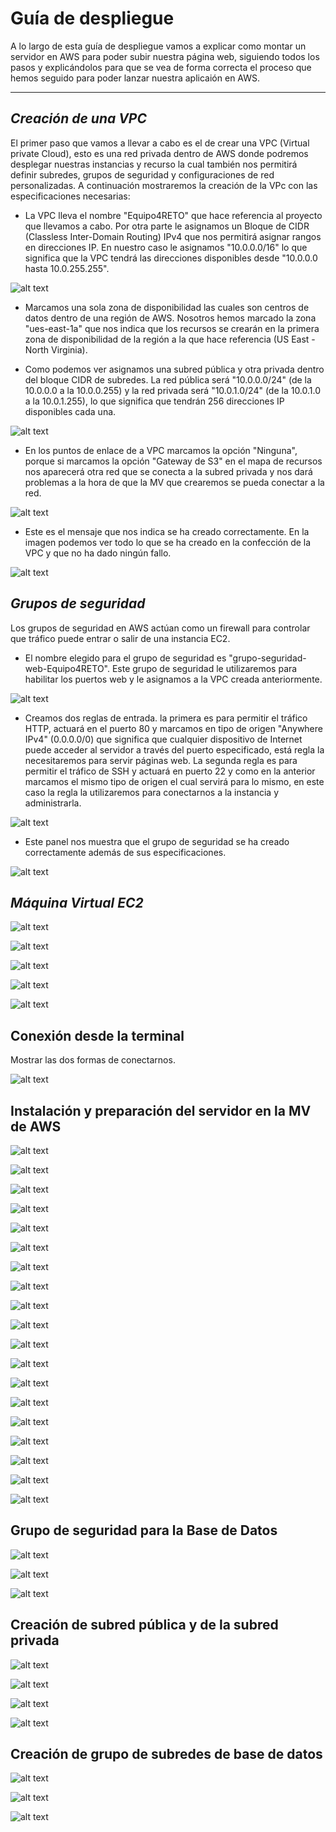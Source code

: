 # Guía de despliegue

A lo largo de esta guía de despliegue vamos a explicar como montar un servidor en AWS para poder subir nuestra página web, siguiendo todos los pasos y explicándolos para que se vea de forma correcta el proceso que hemos seguido para poder lanzar nuestra aplicaión en AWS.

---

## *Creación de una VPC*
El primer paso que vamos a llevar a cabo es el de crear una VPC (Virtual private Cloud), esto es una red privada dentro de AWS donde podremos desplegar nuestras instancias y recurso la cual también nos permitirá definir subredes, grupos de seguridad y configuraciones de red personalizadas. A continuación mostraremos la creación de la VPc con las especificaciones necesarias:

- La VPC lleva el nombre "Equipo4RETO" que hace referencia al proyecto que llevamos a cabo. Por otra parte le asignamos un Bloque de CIDR (Classless Inter-Domain Routing) IPv4 que nos permitirá asignar rangos en direcciones IP. En nuestro caso le asignamos "10.0.0.0/16" lo que significa que la VPC tendrá las direcciones disponibles desde "10.0.0.0 hasta 10.0.255.255".

![alt text](img/image-1.png)

- Marcamos una sola zona de disponibilidad las cuales son centros de datos dentro de una región de AWS. Nosotros hemos marcado la zona "ues-east-1a" que nos indica que los recursos se crearán en la primera zona de disponibilidad de la región a la que hace referencia (US East - North Virginia).

- Como podemos ver asignamos una subred pública y otra privada dentro del bloque CIDR de subredes. La red pública será "10.0.0.0/24" (de la 10.0.0.0 a la 10.0.0.255) y la red privada será "10.0.1.0/24" (de la 10.0.1.0 a la 10.0.1.255), lo que significa que tendrán 256 direcciones IP disponibles cada una. 
 

![alt text](img/image-2.png)

- En los puntos de enlace de a VPC marcamos la opción "Ninguna", porque si marcamos la opción "Gateway de S3" en el mapa de recursos nos aparecerá otra red que se conecta a la subred privada y nos dará problemas a la hora de que la MV que crearemos se pueda conectar a la red.

![alt text](img/image-14.png)

- Este es el mensaje que nos indica se ha creado correctamente. En la imagen podemos ver todo lo que se ha creado en la confección de la VPC y que no ha dado ningún fallo.

![alt text](img/image-4.png)

## *Grupos de seguridad*

Los grupos de seguridad en AWS actúan como un firewall para controlar que tráfico puede entrar o salir de una instancia EC2.

- El nombre elegido para el grupo de seguridad es "grupo-seguridad-web-Equipo4RETO". Este grupo de seguridad le utilizaremos para habilitar los puertos web y le asignamos a la VPC creada anteriormente.

![alt text](img/image-5.png)

- Creamos dos reglas de entrada. la primera es para permitir el tráfico HTTP, actuará en el puerto 80 y marcamos en tipo de origen "Anywhere IPv4" (0.0.0.0/0) que significa que cualquier dispositivo de Internet puede acceder al servidor a través del puerto especificado, está regla la necesitaremos para servir páginas web. La segunda regla es para permitir el tráfico de SSH y actuará en puerto 22 y como en la anterior marcamos el mismo tipo de origen el cual servirá para lo mismo, en este caso la regla la utilizaremos para conectarnos a la instancia y administrarla.

![alt text](img/image-6.png)

- Este panel nos muestra que el grupo de seguridad se ha creado correctamente además de sus especificaciones.

![alt text](img/image-7.png)

## *Máquina Virtual EC2*

![alt text](img/image-15.png)

![alt text](img/image-9.png)

![alt text](img/image-10.png)

![alt text](img/image-11.png)

![alt text](img/image-12.png)

## Conexión desde la terminal

Mostrar las dos formas de conectarnos.

![alt text](img/image-13.png)


## Instalación y preparación del servidor en la MV de AWS

![alt text](img/image-16.png)

![alt text](img/image-17.png)

![alt text](img/image-18.png)

![alt text](img/image-19.png)

![alt text](img/image-20.png)

![alt text](img/image-26.png)

![alt text](img/image-22.png)

![alt text](img/image-23.png)

![alt text](img/image-24.png)

![alt text](img/image-25.png)

![alt text](img/image-28.png)

![alt text](img/image-30.png)

![alt text](img/image-29.png)

![alt text](img/image-31.png)

![alt text](img/image-32.png)

![alt text](img/image-33.png)

![alt text](img/image-34.png)

![alt text](img/image-35.png)

![alt text](img/image-36.png)

## Grupo de seguridad para la Base de Datos

![alt text](img/image-37.png)

![alt text](img/image-38.png)

![alt text](img/image-39.png)

## Creación de subred pública y de la subred privada

![alt text](img/image-40.png)

![alt text](img/image-41.png)

![alt text](img/image-42.png)

![alt text](img/image-43.png)


## Creación de grupo de subredes de base de datos

![alt text](img/image-44.png)

![alt text](img/image-46.png)

![alt text](img/image-47.png)


